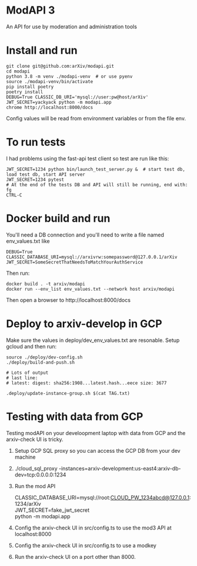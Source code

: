 # ModAPI 3

An API for use by moderation and administration tools

# Install and run

    git clone git@github.com:arXiv/modapi.git
    cd modapi
    python 3.8 -m venv ./modapi-venv  # or use pyenv
    source ./modapi-venv/bin/activate
    pip install poetry
    poetry install
    DEBUG=True CLASSIC_DB_URI='mysql://user:pw@host/arXiv' JWT_SECRET=yackyack python -m modapi.app
    chrome http://localhost:8000/docs

Config values will be read from environment variables or from the file env.

# To run tests
I had problems using the fast-api test client so test are run like this:

    JWT_SECRET=1234 python bin/launch_test_server.py &  # start test db, load test db, start API server
    JWT_SECRET=1234 pytest
    # At the end of the tests DB and API will still be running, end with:
    fg
    CTRL-C

# Docker build and run
You'll need a DB connection and you'll need to write a file named env_values.txt like

    DEBUG=True
    CLASSIC_DATABASE_URI=mysql://arxivrw:somepassword@127.0.0.1/arXiv
    JWT_SECRET=SomeSecretThatNeedsToMatchYourAuthService

Then run:

    docker build . -t arxiv/modapi
    docker run --env_list env_values.txt --network host arxiv/modapi

Then open a browser to http://localhost:8000/docs

# Deploy to arxiv-develop in GCP
Make sure the values in deploy/dev_env_values.txt are resonable.
Setup gcloud and then run:

    source ./deploy/dev-config.sh
    ./deploy/build-and-push.sh

    # Lots of output
    # last line:
    # latest: digest: sha256:1908...latest.hash...eece size: 3677

    .deploy/update-instance-group.sh $(cat TAG.txt)

# Testing with data from GCP
Testing modAPI on your develoopment laptop with data from GCP and the arxiv-check UI is tricky.

1. Setup GCP SQL proxy so you can access the GCP DB from your dev machine
2. ./cloud_sql_proxy -instances=arxiv-development:us-east4:arxiv-db-dev=tcp:0.0.0.0:1234
3. Run the mod API

   CLASSIC_DATABASE_URI=mysql://root:CLOUD_PW_1234abcd@127.0.0.1:1234/arXiv  \
   JWT_SECRET=fake_jwt_secret \
   python -m modapi.app

4. Config the arxiv-check UI in src/config.ts to use the mod3 API at localhost:8000
5. Config the arxiv-check UI in src/config.ts to use a modkey
6. Run the arxiv-check UI on a port other than 8000.

